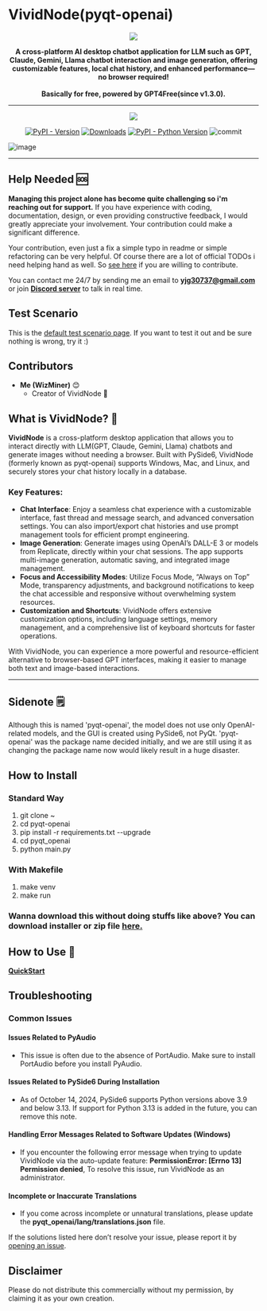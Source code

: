 # VividNode(pyqt-openai)
<div align="center">
  <img src="https://github.com/user-attachments/assets/ab169535-8af0-40c7-848d-59a7e5e4b304"/>

  <b>A cross-platform AI desktop chatbot application for LLM such as GPT, Claude, Gemini, Llama chatbot interaction and image generation, offering customizable features, local chat history, and enhanced performance—no browser required!<br><br>
  Basically for free, powered by GPT4Free(since v1.3.0).</b>

<hr>

  [![](https://dcbadge.vercel.app/api/server/cHekprskVE)](https://discord.gg/cHekprskVE)
  
  [![PyPI - Version](https://img.shields.io/pypi/v/pyqt-openai?logo=pypi&logoColor=white)](https://pypi.org/project/pyqt-openai/) [![Downloads](https://static.pepy.tech/badge/pyqt-openai)](https://pepy.tech/project/pyqt-openai) [![PyPI - Python Version](https://img.shields.io/pypi/pyversions/pyqt-openai?logo=python&logoColor=gold)](https://pypi.org/project/pyqt-openai/) ![commit](https://img.shields.io/github/commit-activity/w/yjg30737/pyqt-openai)
</div>

![image](https://github.com/user-attachments/assets/9231c79f-e4db-4c61-9b21-740e4fb609ec)

<hr>

## Help Needed 🆘

**Managing this project alone has become quite challenging so i'm reaching out for support.**
If you have experience with coding, documentation, design, or even providing constructive feedback, I would greatly appreciate your involvement. Your contribution could make a significant difference.

Your contribution, even just a fix a simple typo in readme or simple refactoring can be very helpful. Of course there are a lot of official TODOs i need helping hand as well. So [see here](https://github.com/yjg30737/pyqt-openai/blob/main/CONTRIBUTING.md) if you are willing to contribute.

You can contact me 24/7 by sending me an email to **yjg30737@gmail.com** or join [**Discord server**](https://discord.gg/cHekprskVE) to talk in real time.

## Test Scenario
This is the [default test scenario page](https://github.com/yjg30737/pyqt-openai/wiki/Test-Scenario). If you want to test it out and be sure nothing is wrong, try it :)

## Contributors
* **Me (WizMiner)** 😊
  * Creator of VividNode 🐐

## What is VividNode? 🤔

**VividNode** is a cross-platform desktop application that allows you to interact directly with LLM(GPT, Claude, Gemini, Llama) chatbots and generate images without needing a browser. Built with PySide6, VividNode (formerly known as pyqt-openai) supports Windows, Mac, and Linux, and securely stores your chat history locally in a database.

### Key Features:
- **Chat Interface**: Enjoy a seamless chat experience with a customizable interface, fast thread and message search, and advanced conversation settings. You can also import/export chat histories and use prompt management tools for efficient prompt engineering.
- **Image Generation**: Generate images using OpenAI’s DALL-E 3 or models from Replicate, directly within your chat sessions. The app supports multi-image generation, automatic saving, and integrated image management.
- **Focus and Accessibility Modes**: Utilize Focus Mode, “Always on Top” Mode, transparency adjustments, and background notifications to keep the chat accessible and responsive without overwhelming system resources.
- **Customization and Shortcuts**: VividNode offers extensive customization options, including language settings, memory management, and a comprehensive list of keyboard shortcuts for faster operations.

With VividNode, you can experience a more powerful and resource-efficient alternative to browser-based GPT interfaces, making it easier to manage both text and image-based interactions.

<hr>

## Sidenote 🗒️
Although this is named 'pyqt-openai', the model does not use only OpenAI-related models, and the GUI is created using PySide6, not PyQt. 'pyqt-openai' was the package name decided initially, and we are still using it as changing the package name now would likely result in a huge disaster.

## How to Install
### Standard Way
1. git clone ~
2. cd pyqt-openai
3. pip install -r requirements.txt --upgrade
4. cd pyqt_openai
5. python main.py
### With Makefile
1. make venv
2. make run

### Wanna download this without doing stuffs like above? You can download installer or zip file <a href="https://github.com/yjg30737/pyqt-openai/releases">here.</a>

## How to Use 🧐
**<a href="https://medium.com/@yjg30737/what-is-vividnode-how-to-use-it-4d8a9269a3c0">QuickStart</a>**

## Troubleshooting
### Common Issues
#### Issues Related to PyAudio
- This issue is often due to the absence of PortAudio. Make sure to install PortAudio before you install PyAudio.
#### Issues Related to PySide6 During Installation 
- As of October 14, 2024, PySide6 supports Python versions above 3.9 and below 3.13. If support for Python 3.13 is added in the future, you can remove this note.
#### Handling Error Messages Related to Software Updates (Windows)
- If you encounter the following error message when trying to update VividNode via the auto-update feature: **PermissionError: [Errno 13] Permission denied**, To resolve this issue, run VividNode as an administrator.
#### Incomplete or Inaccurate Translations
- If you come across incomplete or unnatural translations, please update the **pyqt_openai/lang/translations.json** file.

If the solutions listed here don’t resolve your issue, please report it by [opening an issue](https://github.com/yjg30737/pyqt-openai/issues).

## Disclaimer
Please do not distribute this commercially without my permission, by claiming it as your own creation.
